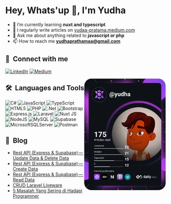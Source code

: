 # Hey, Whats'up 👋, I'm Yudha

- 🌱 I’m currently learning **nuxt and typescript**
- 📝 I regularly write articles on [yudaa-pratama.medium.com](yudaa-pratama.medium.com)
- 💬 Ask me about anything related to **javascript or php**
- 📫 How to reach me **yudhaprathamaa@gmail.com**

## 🔗 &nbsp;**Connect with me**
[![LinkedIn](https://img.shields.io/badge/LinkedIn-%230077B5.svg?logo=linkedin&logoColor=white)](https://linkedin.com/in/yudaa-pratama) [![Medium](https://img.shields.io/badge/Medium-12100E?logo=medium&logoColor=white)](https://medium.com/@yudaa-pratama) 

<a href="https://app.daily.dev/yudha"><img src="https://github.com/yudaapratama/yudaapratama/blob/master/devcard.svg" width="256" align="right" alt="Yudha's Dev Card"/></a>

## 🛠️ &nbsp;**Languages and Tools**
![C#](https://img.shields.io/badge/c%23-%23239120.svg?style=flat&logo=csharp&logoColor=white) ![JavaScript](https://img.shields.io/badge/javascript-%23323330.svg?style=flat&logo=javascript&logoColor=%23F7DF1E) ![TypeScript](https://img.shields.io/badge/typescript-%23007ACC.svg?style=flat&logo=typescript&logoColor=white) ![HTML5](https://img.shields.io/badge/html5-%23E34F26.svg?style=flat&logo=html5&logoColor=white) ![PHP](https://img.shields.io/badge/php-%23777BB4.svg?style=flat&logo=php&logoColor=white) ![.Net](https://img.shields.io/badge/.NET-5C2D91?style=flat&logo=.net&logoColor=white) ![Bootstrap](https://img.shields.io/badge/bootstrap-%238511FA.svg?style=flat&logo=bootstrap&logoColor=white) ![Express.js](https://img.shields.io/badge/express.js-%23404d59.svg?style=flat&logo=express&logoColor=%2361DAFB) ![Laravel](https://img.shields.io/badge/laravel-%23FF2D20.svg?style=flat&logo=laravel&logoColor=white) ![Nuxt JS](https://img.shields.io/badge/Nuxt-002E3B?style=flat&logo=nuxt.js&logoColor=#00DC82) ![NodeJS](https://img.shields.io/badge/node.js-6DA55F?style=flat&logo=node.js&logoColor=white) ![MySQL](https://img.shields.io/badge/mysql-%2300000f.svg?style=flat&logo=mysql&logoColor=white) ![Supabase](https://img.shields.io/badge/Supabase-3ECF8E?style=flat&logo=supabase&logoColor=white) ![MicrosoftSQLServer](https://img.shields.io/badge/Microsoft%20SQL%20Server-CC2927?style=flat&logo=microsoft%20sql%20server&logoColor=white) ![Postman](https://img.shields.io/badge/Postman-FF6C37?style=flat&logo=postman&logoColor=white)

## 📕 &nbsp;**Blog**
<!-- BLOG-POST-LIST:START -->
- [Rest API &lpar;Express &amp; Supabase&rpar; — Update Data &amp; Delete Data](https://yudaa-pratama.medium.com/rest-api-express-supabase-update-data-53f9550e466f?source=rss-9065b8a231db------2)
- [Rest API &lpar;Express &amp; Supabase&rpar; — Create Data](https://yudaa-pratama.medium.com/rest-api-express-supabase-create-data-a502729f2d22?source=rss-9065b8a231db------2)
- [Rest API &lpar;Express &amp; Supabase&rpar; — Read Data](https://yudaa-pratama.medium.com/rest-api-express-supabase-04960d859e64?source=rss-9065b8a231db------2)
- [CRUD Laravel Liveware](https://yudaa-pratama.medium.com/crud-laravel-liveware-c2b3ae084870?source=rss-9065b8a231db------2)
- [5 Masalah Yang Sering di Hadapi Programmer](https://yudaa-pratama.medium.com/5-masalah-yang-sering-di-hadapi-programmer-b9cdc811c71f?source=rss-9065b8a231db------2)
<!-- BLOG-POST-LIST:END -->
